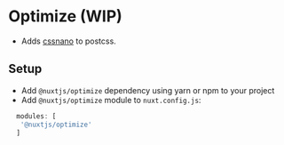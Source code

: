 # Optimize (WIP)

- Adds [cssnano](https://cssnano.co) to postcss.

## Setup
- Add `@nuxtjs/optimize` dependency using yarn or npm to your project
- Add `@nuxtjs/optimize` module to `nuxt.config.js`:
```js
  modules: [
   '@nuxtjs/optimize'
  ]
````
